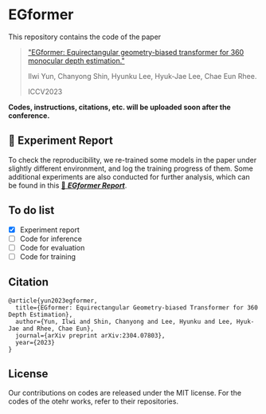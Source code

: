 # EGformer

This repository contains the code of the paper 
>["EGformer: Equirectangular geometry-biased transformer for 360 monocular depth estimation."](https://arxiv.org/abs/2304.07803)  
>
>Ilwi Yun, Chanyong Shin, Hyunku Lee, Hyuk-Jae Lee, Chae Eun Rhee.
>
>ICCV2023

**Codes, instructions, citations, etc. will be uploaded soon after the conference.**

## :blue_book: Experiment Report 
To check the reproducibility, we re-trained some models in the paper under slightly different environment, and log the training progress of them. 
Some additional experiments are also conducted for further analysis, which can be found in this [:blue_book: ***EGformer Report***](https://api.wandb.ai/links/yuniw/21nqqyl8). 


## To do list
- [x] Experiment report  
- [ ] Code for inference  
- [ ] Code for evaluation 
- [ ] Code for training

## Citation
```
@article{yun2023egformer,
  title={EGformer: Equirectangular Geometry-biased Transformer for 360 Depth Estimation},
  author={Yun, Ilwi and Shin, Chanyong and Lee, Hyunku and Lee, Hyuk-Jae and Rhee, Chae Eun},
  journal={arXiv preprint arXiv:2304.07803},
  year={2023}
}
```
## License
Our contributions on codes are released under the MIT license. For the codes of the otehr works, refer to their repositories.
